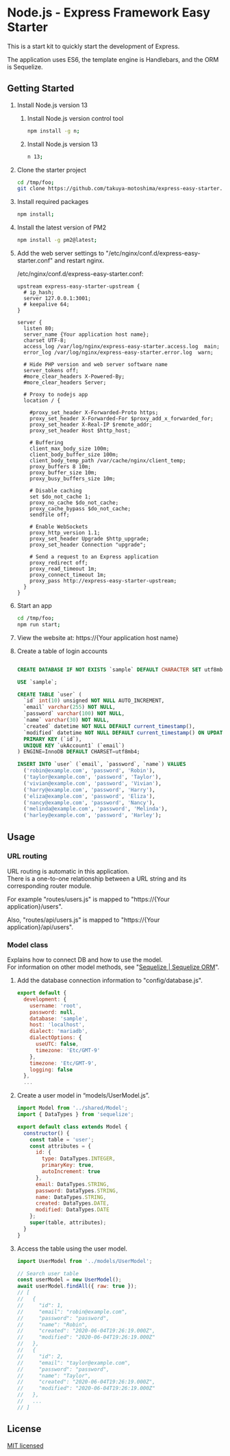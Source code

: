 # Node.js - Express Framework Easy Starter

This is a start kit to quickly start the development of Express.

The application uses ES6, the template engine is Handlebars, and the ORM is Sequelize.

## Getting Started

1. Install Node.js version 13

    1. Install Node.js version control tool

        ```sh
        npm install -g n;
        ```
    1. Install Node.js version 13

        ```sh
        n 13;
        ```
1. Clone the starter project

    ```sh
    cd /tmp/foo;
    git clone https://github.com/takuya-motoshima/express-easy-starter.git;
    ```

1. Install required packages

    ```sh
    npm install;
    ```

1. Install the latest version of PM2

    ```sh
    npm install -g pm2@latest;
    ```

1. Add the web server settings to "/etc/nginx/conf.d/express-easy-starter.conf" and restart nginx.

    /etc/nginx/conf.d/express-easy-starter.conf:

    ```Nginx
    upstream express-easy-starter-upstream {
      # ip_hash;
      server 127.0.0.1:3001;
      # keepalive 64;
    }

    server {
      listen 80;
      server_name {Your application host name};
      charset UTF-8;
      access_log /var/log/nginx/express-easy-starter.access.log  main;
      error_log /var/log/nginx/express-easy-starter.error.log  warn;

      # Hide PHP version and web server software name
      server_tokens off;
      #more_clear_headers X-Powered-By;
      #more_clear_headers Server;

      # Proxy to nodejs app
      location / {

        #proxy_set_header X-Forwarded-Proto https;
        proxy_set_header X-Forwarded-For $proxy_add_x_forwarded_for;
        proxy_set_header X-Real-IP $remote_addr;
        proxy_set_header Host $http_host;

        # Buffering
        client_max_body_size 100m;
        client_body_buffer_size 100m;
        client_body_temp_path /var/cache/nginx/client_temp;
        proxy_buffers 8 10m;
        proxy_buffer_size 10m;
        proxy_busy_buffers_size 10m;

        # Disable caching
        set $do_not_cache 1;
        proxy_no_cache $do_not_cache;
        proxy_cache_bypass $do_not_cache;
        sendfile off;

        # Enable WebSockets
        proxy_http_version 1.1;
        proxy_set_header Upgrade $http_upgrade;
        proxy_set_header Connection "upgrade";

        # Send a request to an Express application
        proxy_redirect off;
        proxy_read_timeout 1m;
        proxy_connect_timeout 1m;
        proxy_pass http://express-easy-starter-upstream;
      }
    }
    ```

1. Start an app

    ```sh
    cd /tmp/foo;
    npm run start;
    ```

1. View the website at: https://{Your application host name}


1. Create a table of login accounts

    ```sql

    CREATE DATABASE IF NOT EXISTS `sample` DEFAULT CHARACTER SET utf8mb4;

    USE `sample`;

    CREATE TABLE `user` (
      `id` int(10) unsigned NOT NULL AUTO_INCREMENT,
      `email` varchar(255) NOT NULL,
      `password` varchar(100) NOT NULL,
      `name` varchar(30) NOT NULL,
      `created` datetime NOT NULL DEFAULT current_timestamp(),
      `modified` datetime NOT NULL DEFAULT current_timestamp() ON UPDATE current_timestamp(),
      PRIMARY KEY (`id`),
      UNIQUE KEY `ukAccount1` (`email`)
    ) ENGINE=InnoDB DEFAULT CHARSET=utf8mb4;

    INSERT INTO `user` (`email`, `password`, `name`) VALUES
      ('robin@example.com', 'password', 'Robin'),
      ('taylor@example.com', 'password', 'Taylor'),
      ('vivian@example.com', 'password', 'Vivian'),
      ('harry@example.com', 'password', 'Harry'),
      ('eliza@example.com', 'password', 'Eliza'),
      ('nancy@example.com', 'password', 'Nancy'),
      ('melinda@example.com', 'password', 'Melinda'),
      ('harley@example.com', 'password', 'Harley');
    ```

## Usage

### URL routing

URL routing is automatic in this application.  
There is a one-to-one relationship between a URL string and its corresponding router module.

For example "routes/users.js" is mapped to "https://{Your application}/users".

Also, "routes/api/users.js" is mapped to "https://{Your application}/api/users".


### Model class

Explains how to connect DB and how to use the model.  
For information on other model methods, see "[Sequelize | Sequelize ORM](https://sequelize.org/)".

1. Add the database connection information to "config/database.js".

    ```js
    export default {
      development: {
        username: 'root',
        password: null,
        database: 'sample',
        host: 'localhost',
        dialect: 'mariadb',
        dialectOptions: {
          useUTC: false,
          timezone: 'Etc/GMT-9'
        },
        timezone: 'Etc/GMT-9',
        logging: false
      },
      ...
    ```

1. Create a user model in “models/UserModel.js”.

    ```js
    import Model from '../shared/Model';
    import { DataTypes } from 'sequelize';

    export default class extends Model {
      constructor() {
        const table = 'user';
        const attributes = {
          id: {
            type: DataTypes.INTEGER,
            primaryKey: true,
            autoIncrement: true
          },
          email: DataTypes.STRING,
          password: DataTypes.STRING,
          name: DataTypes.STRING,
          created: DataTypes.DATE,
          modified: DataTypes.DATE
        };
        super(table, attributes);
      }
    }
    ```

1. Access the table using the user model.

    ```js
    import UserModel from '../models/UserModel';

    // Search user table
    const userModel = new UserModel();
    await userModel.findAll({ raw: true });
    // [
    //   {
    //     "id": 1,
    //     "email": "robin@example.com",
    //     "password": "password",
    //     "name": "Robin",
    //     "created": "2020-06-04T19:26:19.000Z",
    //     "modified": "2020-06-04T19:26:19.000Z"
    //   },
    //   {
    //     "id": 2,
    //     "email": "taylor@example.com",
    //     "password": "password",
    //     "name": "Taylor",
    //     "created": "2020-06-04T19:26:19.000Z",
    //     "modified": "2020-06-04T19:26:19.000Z"
    //   },
    //   ...
    // ]
    ```

## License

[MIT licensed](./LICENSE.txt)
